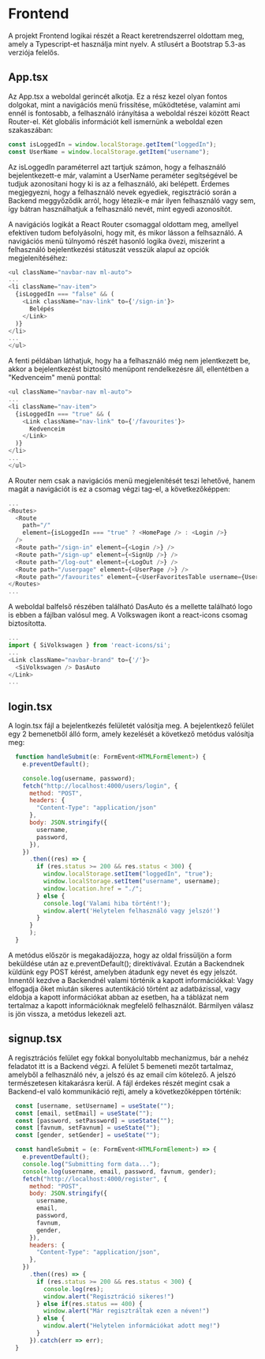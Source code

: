 # Frontend
A projekt Frontend logikai részét a React keretrendszerrel oldottam meg, amely a Typescript-et használja mint nyelv.
A stílusért a Bootstrap 5.3-as verziója felelős.

## App.tsx
Az App.tsx a weboldal gerincét alkotja. Ez a rész kezel olyan fontos dolgokat, mint a navigációs menü frissítése, működtetése,
valamint ami ennél is fontosabb, a felhasználó irányítása a weboldal részei között React Router-el. Két globális információt 
kell ismernünk a weboldal ezen szakaszában:

```js
const isLoggedIn = window.localStorage.getItem("loggedIn");
const UserName = window.localStorage.getItem("username");
```

Az isLoggedIn paraméterrel azt tartjuk számon, hogy a felhasználó bejelentkezett-e már, valamint a UserName peraméter segítségével be tudjuk
azonosítani hogy ki is az a felhasználó, aki belépett. Érdemes megjegyezni, hogy a felhasználó nevek egyediek, regisztráció során a Backend 
meggyőződik arról, hogy létezik-e már ilyen felhasználó vagy sem, így bátran használhatjuk a felhasználó nevét, mint egyedi azonosítót.

A navigációs logikát a React Router csomaggal oldottam meg, amellyel efektíven tudom befolyásolni, hogy mit, és mikor lásson a felhsaználó.
A navigációs menü túlnyomó részét hasonló logika övezi, miszerint a felhasználó bejelentkezési státuszát vesszük alapul az opciók megjelenítéséhez:

```js
<ul className="navbar-nav ml-auto">
...
<li className="nav-item">
  {isLoggedIn === "false" && (
    <Link className="nav-link" to={'/sign-in'}>
      Belépés
    </Link>
  )}
</li>
...
</ul>
```

A fenti példában láthatjuk, hogy ha a felhasználó még nem jelentkezett be, akkor a bejelentkezést biztosító menüpont rendelkezésre áll, ellentétben a "Kedvenceim" menü
ponttal:

```js
<ul className="navbar-nav ml-auto">
...
<li className="nav-item">
  {isLoggedIn === "true" && (
    <Link className="nav-link" to={'/favourites'}>
      Kedvenceim
    </Link>
  )}
</li>
...
</ul>
```

A Router nem csak a navigációs menü megjelenítését teszi lehetővé, hanem magát a navigációt is ez a csomag végzi <Routes> tag-el, a következőképpen:
  
```js
...
<Routes>
  <Route
    path="/"
    element={isLoggedIn === "true" ? <HomePage /> : <Login />}
  />
  <Route path="/sign-in" element={<Login />} />
  <Route path="/sign-up" element={<SignUp />} />
  <Route path="/log-out" element={<LogOut />} />
  <Route path="/userpage" element={<UserPage />} />
  <Route path="/favourites" element={<UserFavoritesTable username={UserName}/>} />
</Routes>
...
```

A weboldal balfelső részében található DasAuto és a mellette található logo is ebben a fájlban valósul meg. A Volkswagen 
ikont a react-icons csomag biztosította.

```js
...
import { SiVolkswagen } from 'react-icons/si';
...
<Link className="navbar-brand" to={'/'}>
  <SiVolkswagen /> DasAuto
</Link>
...
```

## login.tsx
A login.tsx fájl a bejelentkezés felületét valósítja meg. A bejelentkező felület egy 2 bemenetből álló form, amely kezelését a következő metódus 
valósítja meg:
  
```js
  function handleSubmit(e: FormEvent<HTMLFormElement>) {
    e.preventDefault();

    console.log(username, password);
    fetch("http://localhost:4000/users/login", {
      method: "POST",
      headers: {
        "Content-Type": "application/json"
      },
      body: JSON.stringify({
        username,
        password,
      }),
    })
      .then((res) => {
        if (res.status >= 200 && res.status < 300) {
          window.localStorage.setItem("loggedIn", "true");
          window.localStorage.setItem("username", username);
          window.location.href = "./";
        } else {
          console.log('Valami hiba történt!');
          window.alert('Helytelen felhasználó vagy jelszó!')
        }
      }
      );
  }
```
A metódus először is megakadájozza, hogy az oldal frissüljön a form beküldése után az e.preventDefault(); direktívával. Ezután a Backendnek küldünk egy POST 
kérést, amelyben átadunk egy nevet és egy jelszót. Innentől kezdve a Backendnél valami történik a kapott információkkal: Vagy elfogadja őket miután sikeres autentikáció történt az adatbázissal, vagy eldobja a kapott információkat abban az esetben, ha a táblázat nem tertalmaz a kapott információknak megfelelő felhasználót. Bármilyen válasz is jön vissza, a metódus lekezeli azt.
                                                  
## signup.tsx
A regisztrációs felület egy fokkal bonyolultabb mechanizmus, bár a nehéz feladatot itt is a Backend végzi. A felület 5 bemeneti mezőt tartalmaz, amelyből a felhasználó név, a jelszó és az email cím kötelező. A jelszó természetesen kitakarásra kerül. A fájl érdekes részét megint csak a Backend-el való kommunikáció rejti, amely a következőképpen történik:
```js
  const [username, setUsername] = useState("");
  const [email, setEmail] = useState("");
  const [password, setPassword] = useState("");
  const [favnum, setFavnum] = useState("");
  const [gender, setGender] = useState("");

  const handleSubmit = (e: FormEvent<HTMLFormElement>) => {
    e.preventDefault();
    console.log("Submitting form data...");
    console.log(username, email, password, favnum, gender);
    fetch("http://localhost:4000/register", {
      method: "POST",
      body: JSON.stringify({
        username,
        email,
        password,
        favnum,
        gender,
      }),
      headers: {
        "Content-Type": "application/json",
      },
    })
      .then((res) => {
        if (res.status >= 200 && res.status < 300) {
          console.log(res);
          window.alert("Regisztráció sikeres!")
        } else if(res.status == 400) {
          window.alert("Már regisztráltak ezen a néven!")
        } else {
          window.alert("Helytelen információkat adott meg!")
        }
      }).catch(err => err);
  }
```
